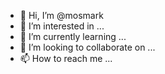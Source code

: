 - 👋 Hi, I’m @mosmark
- 👀 I’m interested in ...
- 🌱 I’m currently learning ...
- 💞️ I’m looking to collaborate on ...
- 📫 How to reach me ...

<!---
mosmark/mosmark is a ✨ special ✨ repository because its `README.md` (this file) appears on your GitHub profile.
You can click the Preview link to take a look at your changes.
--->
